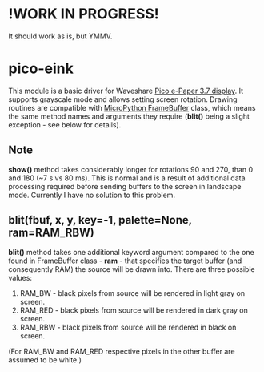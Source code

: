 # !WORK IN PROGRESS!
It should work as is, but YMMV.

# pico-eink
This module is a basic driver for Waveshare [Pico e-Paper 3.7 display](https://www.waveshare.com/wiki/Pico-ePaper-3.7). It supports grayscale mode and allows setting screen rotation. Drawing routines are compatible with [MicroPython FrameBuffer](https://docs.micropython.org/en/latest/library/framebuf.html) class, which means the same method names and arguments they require (**blit()** being a slight exception - see below for details).

## Note
**show()** method takes considerably longer for rotations 90 and 270, than 0 and 180 (~7 s vs 80 ms). This is normal and is a result of additional data processing required before sending buffers to the screen in landscape mode. Currently I have no solution to this problem.

## blit(fbuf, x, y, key=-1, palette=None, ram=RAM_RBW)
**blit()** method takes one additional keyword argument compared to the one found in FrameBuffer class - **ram** - that specifies the target buffer (and consequently RAM) the source will be drawn into. There are three possible values:
1. RAM_BW - black pixels from source will be rendered in light gray on screen.
2. RAM_RED - black pixels from source will be rendered in dark gray on screen.
3. RAM_RBW - black pixels from source will be rendered in black on screen.

(For RAM_BW and RAM_RED respective pixels in the other buffer are assumed to be white.)

